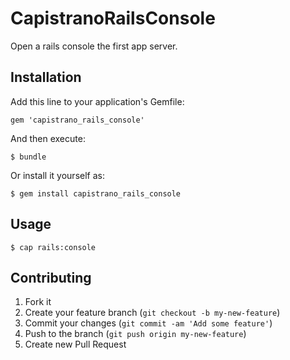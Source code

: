 # CapistranoRailsConsole

Open a rails console the first app server.

## Installation

Add this line to your application's Gemfile:

    gem 'capistrano_rails_console'

And then execute:

    $ bundle

Or install it yourself as:

    $ gem install capistrano_rails_console

## Usage

    $ cap rails:console

## Contributing

1. Fork it
2. Create your feature branch (`git checkout -b my-new-feature`)
3. Commit your changes (`git commit -am 'Add some feature'`)
4. Push to the branch (`git push origin my-new-feature`)
5. Create new Pull Request
